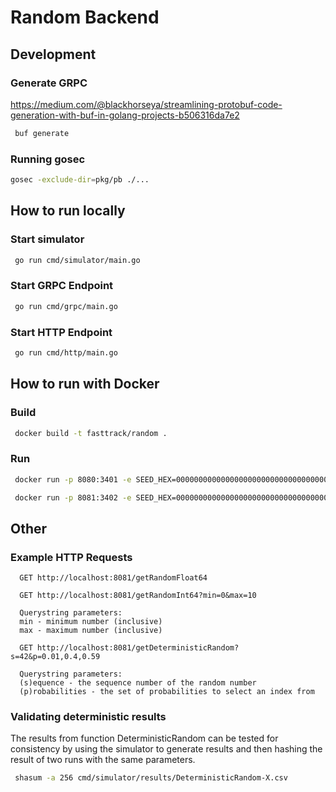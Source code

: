 # Random Backend

## Development

### Generate GRPC

https://medium.com/@blackhorseya/streamlining-protobuf-code-generation-with-buf-in-golang-projects-b506316da7e2

```bash
 buf generate
```

### Running gosec
```bash
gosec -exclude-dir=pkg/pb ./...
```

## How to run locally

### Start simulator
```bash
 go run cmd/simulator/main.go
```

### Start GRPC Endpoint
```bash
 go run cmd/grpc/main.go
```

### Start HTTP Endpoint
```bash
 go run cmd/http/main.go
```

## How to run with Docker

### Build
```bash
 docker build -t fasttrack/random .
```

### Run
```bash
 docker run -p 8080:3401 -e SEED_HEX=0000000000000000000000000000000000000000000000000000000000000000 fasttrack/random grpc
```
```bash
 docker run -p 8081:3402 -e SEED_HEX=0000000000000000000000000000000000000000000000000000000000000000 fasttrack/random http
```

## Other

### Example HTTP Requests
```http
  GET http://localhost:8081/getRandomFloat64
```
```http
  GET http://localhost:8081/getRandomInt64?min=0&max=10

  Querystring parameters:  
  min - minimum number (inclusive)
  max - maximum number (inclusive)
```
```http
  GET http://localhost:8081/getDeterministicRandom?s=42&p=0.01,0.4,0.59
  
  Querystring parameters:
  (s)equence - the sequence number of the random number
  (p)robabilities - the set of probabilities to select an index from
```

### Validating deterministic results
The results from function DeterministicRandom can be tested for consistency by using the simulator to generate results
and then hashing the result of two runs with the same parameters.
```bash
 shasum -a 256 cmd/simulator/results/DeterministicRandom-X.csv
```
